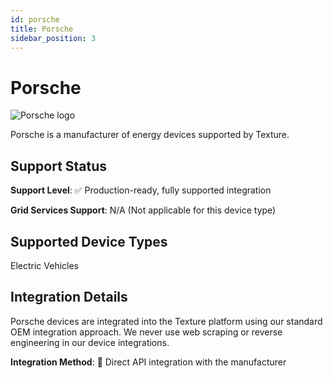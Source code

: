 ```yaml
---
id: porsche
title: Porsche
sidebar_position: 3
---
```


# Porsche

<div style={{ textAlign: 'center', margin: '20px 0' }}>
  <img 
    src="https://device.cms.texture.energy/logo/%20Porsche%20Vector%20Icon.svg" 
    alt="Porsche logo" 
    style={{ maxWidth: '200px', maxHeight: '150px' }}
  />
</div>

Porsche is a manufacturer of energy devices supported by Texture.



## Support Status

**Support Level**: ✅ Production-ready, fully supported integration

**Grid Services Support**: N/A (Not applicable for this device type)

## Supported Device Types

Electric Vehicles

## Integration Details

Porsche devices are integrated into the Texture platform using our standard OEM integration approach. We never use web scraping or reverse engineering in our device integrations.

**Integration Method**: 🔌 Direct API integration with the manufacturer



